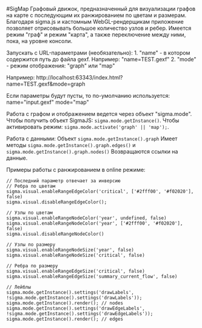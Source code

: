 #SigMap
Графовый движок, предназначенный для визуализации графов на карте с последующим их ранжированием по цветам и размерам.
Благодаря sigma.js и кастомным WebGL-рендерщикам приложение позволяет отрисовывать большое количество узлов и ребер.
Имеется режим "граф" и режим "карта", а также переключение между ними, пока, на уровне консоли.

Запускать с URL-параметрами (необязательно):
    1. "name" - в котором содержится путь до файла gexf. Например: "name=TEST.gexf"
    2. "mode" - режим отображения: "graph" или "map"

Например:
http://localhost:63343/index.html?name=TEST.gexf&mode=graph

Если параметры будут пусты, то по-умолчанию используется:
    name="input.gexf"
    mode="map"

Работа с графом и отображением ведется через объект "sigma.mode".
Чтобы получить объект SigmaJS: ``sigma.mode.getInstance()``.
Чтобы активировать режим: ``sigma.mode.activate('graph' || 'map');``.

Работа с данными:
Объект ``sigma.mode.getInstance().graph``
Имеет методы ``sigma.mode.getInstance().graph.edges()`` и ``sigma.mode.getInstance().graph.nodes()``
Возвращаются ссылки на данные.

Примеры работы с ранжированием в online режиме:

    // Последний параметр отвечает за инверсию
    // Ребра по цветам
    sigma.visual.enableRangeEdgeColor('critical', ['#2fff00', '#f02020'], false)
    sigma.visual.disableRangeEdgeColor();

    // Узлы по цветам
    sigma.visual.enableRangeNodeColor('year', undefined, false)
    sigma.visual.enableRangeNodeColor('year', ['#2fff00', '#f02020'], false)
    sigma.visual.disableRangeNodeColor()

    // Узлы по размеру
    sigma.visual.enableRangeNodeSize('year', false)
    sigma.visual.enableRangeNodeSize('critical', false)

    // Ребра по размеру
    sigma.visual.enableRangeEdgeSize('critical', false)
    sigma.visual.enableRangeEdgeSize('summary_current_flow', false)

    // Лейблы
    sigma.mode.getInstance().settings('drawLabels', !sigma.mode.getInstance().settings('drawLabels'));
    sigma.mode.getInstance().render(); // nodes
    sigma.mode.getInstance().settings('drawEdgeLabels', !sigma.mode.getInstance().settings('drawEdgeLabels'));
    sigma.mode.getInstance().render(); // edges
